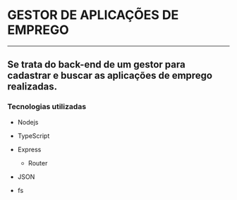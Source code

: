 # GESTOR DE APLICAÇÕES DE EMPREGO

---
Se trata do back-end de um gestor para cadastrar e buscar as aplicações de emprego realizadas.
---



### Tecnologias utilizadas

- Nodejs

- TypeScript

- Express
    - Router

- JSON

- fs

